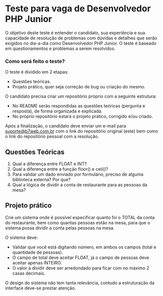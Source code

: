 # Teste para vaga de Desenvolvedor PHP Junior

O objetivo deste teste é entender o candidato, sua experiência e sua capacidade de resolução de problemas com dúvidas e detalhes que serão exigidos no dia-a-dia como Desenvolvedor PHP Junior.
O teste é baseado em questionamentos e problemas a serem resolvidos.

### Como será feito o teste?
O teste é dividido em 2 etapas:
- Questões teóricas.
- Projeto prático, quer seja correção de bug ou criação do mesmo.

O candidato precisa criar um repositório próprio com a seguinte estrutura:
- No README serão respondidas as questões teóricas (pergunta e resposta), de forma organizada e explicada.
- No próprio repositório estará o projeto prático, corrigido e/ou criado.

Após a finalização, o candidato deve enviar um e-mail para suporte@b7web.com.br com o link do repositório original (este) bem como o link do repositório pessoal com a resolução.

## Questões Teóricas

1. Qual a diferença entre FLOAT e INT?
2. Qual a diferença entre a função floor() e ceil()?
3. Para validar um dado enviado por formulário, preciso de alguma biblioteca externa? Por que?
4. Qual a lógica de dividir a conta de restaurante para as pessoas da mesa?

## Projeto prático

Crie um sistema onde é possível especificar quanto foi o TOTAL da conta do restaurante, bem como quantas pessoas estão na mesa, para que o sistema possa dividir a conta pelas pessoas na mesa.

O sistema deve:
- Validar que você está digitando número, em ambos os campos (total e quantidade de pessoas).
- O campo de total deve aceitar FLOAT, já o campo de pessoas deve aceitar apenas INTEIRO.
- O valor à dividir deve ser arredondado para ficar com no máximo 2 casas decimais.

O design do sistema não tem tanta relevância, contudo a estruturação da interface deve-se prestar atenção.